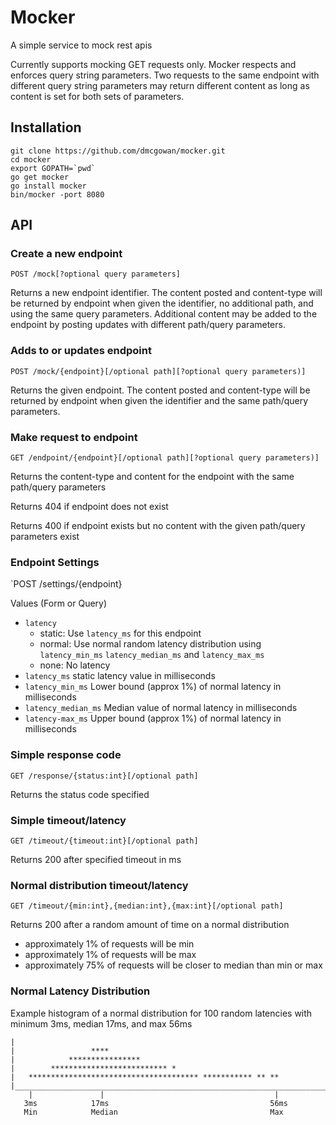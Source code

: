 Mocker
======

A simple service to mock rest apis

Currently supports mocking GET requests only.  Mocker respects and enforces query string parameters.  Two requests to the same endpoint with different query string parameters may return different content as long as content is set for both sets of parameters.

Installation
------------

~~~~
git clone https://github.com/dmcgowan/mocker.git
cd mocker
export GOPATH=`pwd`
go get mocker
go install mocker
bin/mocker -port 8080
~~~~

API
---

### Create a new endpoint
`POST /mock[?optional query parameters]`

Returns a new endpoint identifier.  The content posted and content-type will be returned by endpoint when given the identifier, no additional path, and using the same query parameters.  Additional content may be added to the endpoint by posting updates with different path/query parameters.

### Adds to or updates endpoint
`POST /mock/{endpoint}[/optional path][?optional query parameters)]`

Returns the given endpoint.  The content posted and content-type will be returned by endpoint when given the identifier and the same path/query parameters.

### Make request to endpoint
`GET /endpoint/{endpoint}[/optional path][?optional query parameters)]`

Returns the content-type and content for the endpoint with the same path/query parameters

Returns 404 if endpoint does not exist

Returns 400 if endpoint exists but no content with the given path/query parameters exist

### Endpoint Settings

`POST /settings/{endpoint}

Values (Form or Query)
 - `latency`
   - static: Use `latency_ms` for this endpoint
   - normal: Use normal random latency distribution using `latency_min_ms` `latency_median_ms` and `latency_max_ms`
   - none: No latency
 - `latency_ms` static latency value in milliseconds
 - `latency_min_ms`  Lower bound (approx 1%) of normal latency in milliseconds
 - `latency_median_ms` Median value of normal latency in milliseconds
 - `latency-max_ms` Upper bound (approx 1%)  of normal latency in milliseconds


### Simple response code
`GET /response/{status:int}[/optional path]`

Returns the status code specified

### Simple timeout/latency
`GET /timeout/{timeout:int}[/optional path]`

Returns 200 after specified timeout in ms

### Normal distribution timeout/latency

`GET /timeout/{min:int},{median:int},{max:int}[/optional path]`

Returns 200 after a random amount of time on a normal distribution
 - approximately 1% of requests will be min
 - approximately 1% of requests will be max
 - approximately 75% of requests will be closer to median than min or max

### Normal Latency Distribution
Example histogram of a normal distribution for 100 random latencies with minimum 3ms, median 17ms, and max 56ms
~~~~
|
|                 ****
|            ****************
|        ************************** *
|   ************************************** *********** ** **
|______________________________________________________________________________________
    |               |                                      |
   3ms            17ms                                    56ms
   Min            Median                                  Max
~~~~

